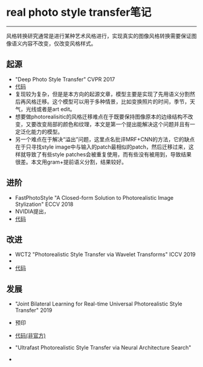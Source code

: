 # real photo style transfer笔记
***
风格转换研究通常是进行某种艺术风格进行，实现真实的图像风格转换需要保证图像语义内容不改变，仅改变风格样式。
## 起源
- "Deep Photo Style Transfer" CVPR 2017
- [代码](https://github.com/luanfujun/deep-photo-styletransfer)
- 复现较为复杂，但是是本方向的起源文章，模型主要是实现了先用语义分割然后再风格迁移。这个模型可以用于多种情景，比如变换照片的时间，季节，天气，光线或者是art edit。
- 想要做photorealisitic的风格迁移难点在于既要保持图像原本的边缘结构不改变，又要改变局部的颜色和纹理，本文是第一个提出能解决这个问题并且有一定泛化能力的模型。
- 另一个难点在于解决“溢出”问题，这里点名批评MRF+CNN的方法，它的缺点在于只寻找style image中与输入的patch最相似的patch，然后迁移过来，这样就导致了有些style patches会被重复使用，而有些没有被用到，导致结果很差。本文用gram+提前语义分割，结果较好。

## 进阶
- FastPhotoStyle "A Closed-form Solution to
Photorealistic Image Stylization" ECCV 2018
- NVIDIA提出，
- [代码](https://github.com/NVIDIA/FastPhotoStyle)

## 改进
- WCT2 "Photorealistic Style Transfer via Wavelet Transforms" ICCV 2019
- 
- [代码](https://github.com/ClovaAI/WCT2)

## 发展
- "Joint Bilateral Learning for Real-time Universal Photorealistic Style Transfer" 2019
- 预印
- [代码(非官方)](https://github.com/mousecpn/Joint-Bilateral-Learning)

- "Ultrafast Photorealistic Style Transfer via Neural Architecture Search" 
- 

